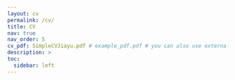 ```yaml
---
layout: cv
permalink: /cv/
title: CV
nav: true
nav_order: 5
cv_pdf: SimpleCVJiayu.pdf # example_pdf.pdf # you can also use external links here
description: >
toc:
  sidebar: left
---
```

